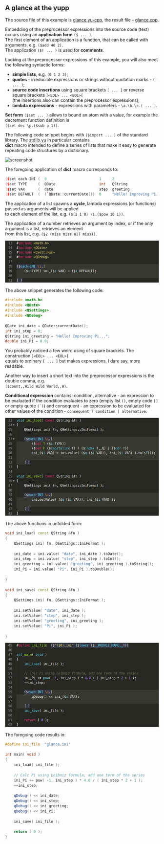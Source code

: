 A glance at the yupp
--------------------

The source file of this example is [glance.yu-cpp](../eg/glance/glance.yu-cpp),
the result file - [glance.cpp](../eg/glance/glance.cpp).

Embedding of the preprocessor expressions into the source code (text) occurs
using an __application form__ `($ ... )`.<br>
The first element of an application is a function, that can be called with
arguments, e.g. `($add 40 2)`.<br>
The application `($! ... )` is used for __comments__.

Looking at the preprocessor expressions of this example, you will also meet
the following syntactic forms:
* __simple lists__, e.g. `(0 1 2 3)`;
* __quotes__ - irreducible expressions or strings without quotation marks -
```(` ... )```;
* __source code insertions__ using square brackets `[ ... ]` or reverse square
brackets `]<EOL> ... <EOL>[`<br>
(the insertions also can contain the preprocessor expressions);
* __lambda expressions__ - expressions with parameters - `\a.\b.\c.( ... )`.

__Set form__ `($set ... )` allows to bound an atom with a value, for example
the decrement function definition is<br>
`($set dec \p.($sub p 1))`.

The following code snippet begins with `($import ... )` of the standard library.
The [stdlib.yu](../lib/stdlib.yu) in particular contains<br>
__dict__ macro intended to define a series of lists that make it easy to generate
repeating code structures by a dictionary.

![screenshot](pic/glance_01.png)

The foregoing application of __dict__ macro corresponds to:

```cpp
($set each-INI (  0                        1     2                         3       ))
($set TYPE     (  QDate                    int   QString                   double  ))
($set VAR      (  date                     step  greeting                  Pi      ))
($set DEFAULT  (  (`QDate::currentDate())  0     "Hello! Improving Pi..."  0.0     ))
```

The application of a list spawns a __cycle__, lambda expressions (or functions)
passed as arguments will be applied<br>
to each element of the list, e.g. `($(2 1 0) \i.($pow 10 i))`.

The application of a number retrieves an argument by index, or if the only
argument is a list, retrieves an element<br>
from this list, e.g. `($2 (miss miss HIT miss))`.

![screenshot](pic/glance_02.png)

The above snippet generates the following code:

```cpp
#include <math.h>
#include <QDate>
#include <QSettings>
#include <QDebug>

QDate ini_date = QDate::currentDate();
int ini_step = 0;
QString ini_greeting = "Hello! Improving Pi...";
double ini_Pi = 0.0;
```

You probably noticed a few weird using of square brackets. The construction
`]<EOL> ... <EOL>[`<br>
equals to ordinary `[ ... ]` but makes expressions, I dare say, more readable.

Another way to insert a short text into the preprocessor expressions is
the double comma, e.g.<br>
`($count,,Wild Wild World,,W)`.

__Conditional expression__ contains: condition, alternative - an expression
to be evaluated if the condition evaluates to zero (empty list `()`, empty code `[]`
or empty quote ```(`)```) and consequent - an expression to be evaluated for
other values of the condition - ```consequent ? condition | alternative```.

![screenshot](pic/glance_03.png)

The above functions in unfolded form:

```cpp
void ini_load( const QString &fn )
{
	QSettings ini( fn, QSettings::IniFormat );

	ini_date = ini.value( "date", ini_date ).toDate();
	ini_step = ini.value( "step", ini_step ).toInt();
	ini_greeting = ini.value( "greeting", ini_greeting ).toString();
	ini_Pi = ini.value( "Pi", ini_Pi ).toDouble();

}

void ini_save( const QString &fn )
{
	QSettings ini( fn, QSettings::IniFormat );

	ini.setValue( "date", ini_date );
	ini.setValue( "step", ini_step );
	ini.setValue( "greeting", ini_greeting );
	ini.setValue( "Pi", ini_Pi );

}
```

![screenshot](pic/glance_04.png)

The foregoing code results in:

```cpp
#define ini_file  "glance.ini"

int main( void )
{
	ini_load( ini_file );

	// Calc Pi using Leibniz formula, add one term of the series
	ini_Pi += pow( -1, ini_step ) * 4.0 / ( ini_step * 2 + 1 );
	++ini_step;

	qDebug() << ini_date;
	qDebug() << ini_step;
	qDebug() << ini_greeting;
	qDebug() << ini_Pi;

	ini_save( ini_file );

	return ( 0 );
}
```
